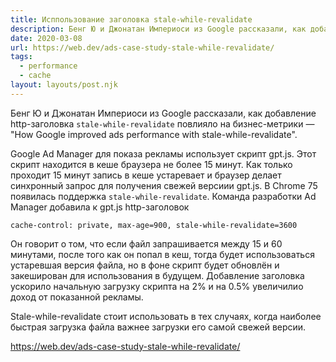 ```yaml
---
title: Исппользование заголовка stale-while-revalidate
description: Бенг Ю и Джонатан Империоси из Google рассказали, как добавление http-заголовка `stale-while-revalidate` повлияло на бизнес-метрики
date: 2020-03-08
url: https://web.dev/ads-case-study-stale-while-revalidate/
tags:
  - performance
  - cache
layout: layouts/post.njk
---
```

Бенг Ю и Джонатан Империоси из Google рассказали, как добавление http-заголовка `stale-while-revalidate` повлияло на бизнес-метрики — "How Google improved ads performance with stale-while-revalidate".

Google Ad Manager для показа рекламы использует скрипт gpt.js. Этот скрипт находится в кеше браузера не более 15 минут. Как только проходит 15 минут запись в кеше устаревает и браузер делает синхронный запрос для получения свежей версиии gpt.js. В Chrome 75 появилась поддержка `stale-while-revalidate`. Команда разработки Ad Manager добавила к gpt.js http-заголовок

```http
cache-control: private, max-age=900, stale-while-revalidate=3600
```

Он говорит о том, что если файл запрашивается между 15 и 60 минутами, после того как он попал в кеш, тогда будет использоваться устаревшая версия файла, но в фоне скрипт будет обновлён и закеширован для использования в будущем. Добавление заголовка ускорило начальную загрузку скрипта на 2% и на 0.5% увеличилио доход от показанной рекламы.

Stale-while-revalidate стоит использовать в тех случаях, когда наиболее быстрая загрузка файла важнее загрузки его самой свежей версии.

https://web.dev/ads-case-study-stale-while-revalidate/
